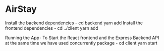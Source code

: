 # AirStay

Install the backend dependencies -
    cd backend
    yarn add
Install the frontend dependencies -
    cd ../client
    yarn add

Running the App-
    To Start the React frontend and the Express Backend API at the
    same time we have used concurrently package -
       cd client
       yarn start

